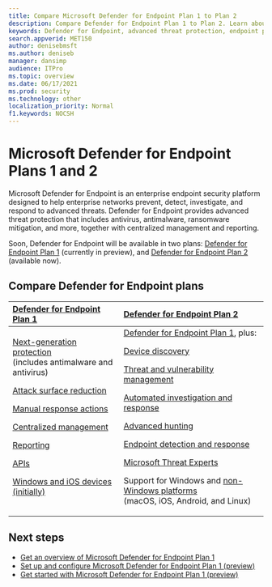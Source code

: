 ```yaml
---
title: Compare Microsoft Defender for Endpoint Plan 1 to Plan 2
description: Compare Defender for Endpoint Plan 1 to Plan 2. Learn about the differences between the plans and select the plan that suits your organization's needs.
keywords: Defender for Endpoint, advanced threat protection, endpoint protection
search.appverid: MET150  
author: denisebmsft
ms.author: deniseb
manager: dansimp 
audience: ITPro
ms.topic: overview
ms.date: 06/17/2021
ms.prod: security
ms.technology: other
localization_priority: Normal
f1.keywords: NOCSH  
---
```


# Microsoft Defender for Endpoint Plans 1 and 2

Microsoft Defender for Endpoint is an enterprise endpoint security platform designed to help enterprise networks prevent, detect, investigate, and respond to advanced threats. Defender for Endpoint provides advanced threat protection that includes antivirus, antimalware, ransomware mitigation, and more, together with centralized management and reporting. 

Soon, Defender for Endpoint will be available in two plans: [Defender for Endpoint Plan 1](defender-endpoint-plan-1.md) (currently in preview), and [Defender for Endpoint Plan 2](microsoft-defender-endpoint.md) (available now).


## Compare Defender for Endpoint plans

| [Defender for Endpoint Plan 1](defender-endpoint-plan-1.md) | [Defender for Endpoint Plan 2](microsoft-defender-endpoint.md) |
|:---|:---|
| [Next-generation protection](defender-endpoint-plan-1.md#next-generation-protection) <br/>(includes antimalware and antivirus) <p> [Attack surface reduction](defender-endpoint-plan-1.md#attack-surface-reduction) <p> [Manual response actions](defender-endpoint-plan-1.md#manual-response-actions) <p> [Centralized management](defender-endpoint-plan-1.md#centralized-management) <p>[Reporting](defender-endpoint-plan-1.md#reporting) <p>[APIs](defender-endpoint-plan-1.md#apis) <p> [Windows and iOS devices (initially)](defender-endpoint-plan-1.md#cross-platform-support) | [Defender for Endpoint Plan 1](defender-endpoint-plan-1.md), plus: <p> [Device discovery](device-discovery.md) <p> [Threat and vulnerability management](next-gen-threat-and-vuln-mgt.md) <p> [Automated investigation and response](automated-investigations.md) <p> [Advanced hunting](advanced-hunting-overview.md) <p> [Endpoint detection and response](overview-endpoint-detection-response.md) <p> [Microsoft Threat Experts](microsoft-threat-experts.md) <p> Support for Windows and [non-Windows platforms](non-windows.md)<br/> (macOS, iOS, Android, and Linux) |

## Next steps

- [Get an overview of Microsoft Defender for Endpoint Plan 1](defender-endpoint-plan-1.md)
- [Set up and configure Microsoft Defender for Endpoint Plan 1 (preview)](mde-p1-setup-configuration.md)
- [Get started with Microsoft Defender for Endpoint Plan 1 (preview)](mde-plan1-getting-started.md)
